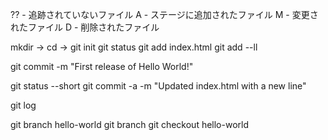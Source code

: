 ?? - 追跡されていないファイル
A - ステージに追加されたファイル
M - 変更されたファイル
D - 削除されたファイル


mkdir -> cd ->
git init
git status
git add index.html
git add --ll

git commit -m "First release of Hello World!"


git status --short
git commit -a -m "Updated index.html with a new line"

git log

git branch hello-world
git branch
git checkout hello-world

